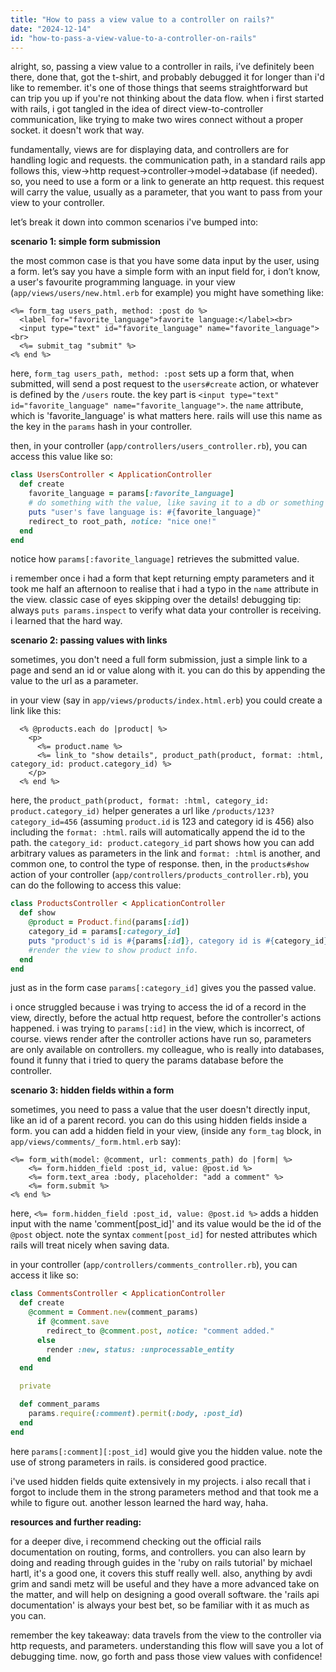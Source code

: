 ```yaml
---
title: "How to pass a view value to a controller on rails?"
date: "2024-12-14"
id: "how-to-pass-a-view-value-to-a-controller-on-rails"
---
```


alright, so, passing a view value to a controller in rails, i’ve definitely been there, done that, got the t-shirt, and probably debugged it for longer than i'd like to remember. it's one of those things that seems straightforward but can trip you up if you're not thinking about the data flow. when i first started with rails, i got tangled in the idea of direct view-to-controller communication, like trying to make two wires connect without a proper socket. it doesn't work that way.

fundamentally, views are for displaying data, and controllers are for handling logic and requests. the communication path, in a standard rails app follows this, view->http request->controller->model->database (if needed). so, you need to use a form or a link to generate an http request. this request will carry the value, usually as a parameter, that you want to pass from your view to your controller.

let’s break it down into common scenarios i've bumped into:

**scenario 1: simple form submission**

the most common case is that you have some data input by the user, using a form. let’s say you have a simple form with an input field for, i don’t know, a user's favourite programming language. in your view (`app/views/users/new.html.erb` for example) you might have something like:

```erb
<%= form_tag users_path, method: :post do %>
  <label for="favorite_language">favorite language:</label><br>
  <input type="text" id="favorite_language" name="favorite_language"><br>
  <%= submit_tag "submit" %>
<% end %>
```
here, `form_tag users_path, method: :post` sets up a form that, when submitted, will send a post request to the `users#create` action, or whatever is defined by the `/users` route. the key part is `<input type="text" id="favorite_language" name="favorite_language">`. the `name` attribute, which is 'favorite_language' is what matters here. rails will use this name as the key in the `params` hash in your controller.

then, in your controller (`app/controllers/users_controller.rb`), you can access this value like so:

```ruby
class UsersController < ApplicationController
  def create
    favorite_language = params[:favorite_language]
    # do something with the value, like saving it to a db or something
    puts "user's fave language is: #{favorite_language}"
    redirect_to root_path, notice: "nice one!"
  end
end
```

notice how `params[:favorite_language]` retrieves the submitted value.

i remember once i had a form that kept returning empty parameters and it took me half an afternoon to realise that i had a typo in the `name` attribute in the view. classic case of eyes skipping over the details! debugging tip: always `puts params.inspect` to verify what data your controller is receiving. i learned that the hard way.

**scenario 2: passing values with links**

sometimes, you don't need a full form submission, just a simple link to a page and send an id or value along with it. you can do this by appending the value to the url as a parameter.

in your view (say in `app/views/products/index.html.erb`) you could create a link like this:

```erb
  <% @products.each do |product| %>
    <p>
      <%= product.name %>
      <%= link_to "show details", product_path(product, format: :html, category_id: product.category_id) %>
    </p>
  <% end %>
```
here, the `product_path(product, format: :html, category_id: product.category_id)` helper generates a url like `/products/123?category_id=456` (assuming `product.id` is 123 and category id is 456) also including the `format: :html`. rails will automatically append the id to the path. the `category_id: product.category_id` part shows how you can add arbitrary values as parameters in the link and `format: :html` is another, and common one, to control the type of response.
then, in the `products#show` action of your controller (`app/controllers/products_controller.rb`), you can do the following to access this value:

```ruby
class ProductsController < ApplicationController
  def show
    @product = Product.find(params[:id])
    category_id = params[:category_id]
    puts "product's id is #{params[:id]}, category id is #{category_id}"
    #render the view to show product info.
  end
end
```
just as in the form case `params[:category_id]` gives you the passed value.

i once struggled because i was trying to access the id of a record in the view, directly, before the actual http request, before the controller's actions happened. i was trying to `params[:id]` in the view, which is incorrect, of course. views render after the controller actions have run so, parameters are only available on controllers. my colleague, who is really into databases, found it funny that i tried to query the params database before the controller.

**scenario 3: hidden fields within a form**

sometimes, you need to pass a value that the user doesn't directly input, like an id of a parent record. you can do this using hidden fields inside a form. you can add a hidden field in your view, (inside any `form_tag` block, in `app/views/comments/_form.html.erb` say):
```erb
<%= form_with(model: @comment, url: comments_path) do |form| %>
    <%= form.hidden_field :post_id, value: @post.id %>
    <%= form.text_area :body, placeholder: "add a comment" %>
    <%= form.submit %>
<% end %>

```
here, `<%= form.hidden_field :post_id, value: @post.id %>` adds a hidden input with the name 'comment[post_id]' and its value would be the id of the `@post` object. note the syntax `comment[post_id]` for nested attributes which rails will treat nicely when saving data.

in your controller (`app/controllers/comments_controller.rb`), you can access it like so:

```ruby
class CommentsController < ApplicationController
  def create
    @comment = Comment.new(comment_params)
      if @comment.save
        redirect_to @comment.post, notice: "comment added."
      else
        render :new, status: :unprocessable_entity
      end
  end

  private

  def comment_params
    params.require(:comment).permit(:body, :post_id)
  end
end
```
here `params[:comment][:post_id]` would give you the hidden value. note the use of strong parameters in rails. is considered good practice.

i've used hidden fields quite extensively in my projects. i also recall that i forgot to include them in the strong parameters method and that took me a while to figure out. another lesson learned the hard way, haha.

**resources and further reading:**

for a deeper dive, i recommend checking out the official rails documentation on routing, forms, and controllers. you can also learn by doing and reading through guides in the 'ruby on rails tutorial' by michael hartl, it's a good one, it covers this stuff really well. also, anything by avdi grim and sandi metz will be useful and they have a more advanced take on the matter, and will help on designing a good overall software. the 'rails api documentation' is always your best bet, so be familiar with it as much as you can.

remember the key takeaway: data travels from the view to the controller via http requests, and parameters. understanding this flow will save you a lot of debugging time. now, go forth and pass those view values with confidence!
